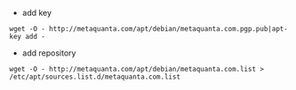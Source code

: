 - add key
```
wget -O - http://metaquanta.com/apt/debian/metaquanta.com.pgp.pub|apt-key add -
```

- add repository
```
wget -O - http://metaquanta.com/apt/debian/metaquanta.com.list > /etc/apt/sources.list.d/metaquanta.com.list
```
